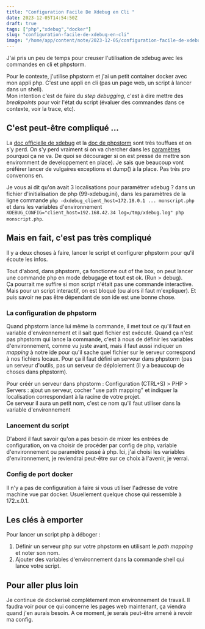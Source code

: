 ```yaml
---
title: "Configuration Facile De Xdebug en Cli "
date: 2023-12-05T14:54:50Z
draft: true
tags: ["php","xdebug","docker"]
slug: "configuration-facile-de-xdebug-en-cli"
image: "/home/app/content/note/2023-12-05/configuration-facile-de-xdebug-en-cli.md/ogimage.png"
---
```


J'ai pris un peu de temps pour creuser l'utilisation de xdebug avec les commandes en cli et phpstorm.

<!--more-->

Pour le contexte, j'utilise phpstorm et j'ai un petit container docker avec mon appli php. C'est une appli en cli (pas un page web, un script à lancer dans un shell).  
Mon intention c'est de faire du _step debugging_, c'est à dire mettre des _breakpoints_ pour voir l'état du script (évaluer des commandes dans ce contexte, voir la trace, etc).

## C'est peut-être compliqué ...

La [doc officielle de xdebug](https://xdebug.org/docs/step_debug) et la [doc de phpstorm](https://www.jetbrains.com/help/phpstorm/configuring-xdebug.html) sont très touffues et on s'y perd. On s'y perd vraiment si on va chercher dans les [paramètres](https://xdebug.org/docs/all_settings) pourquoi ça ne va. De quoi se décourager si on est pressé de mettre son enviromment de developpement en place). Je sais que beaucoup vont préférer lancer de vulgaires exceptions et dump() à la place. Pas très pro convenons en.

Je vous ai dit qu'on avait 3 localisations pour paramétrer xdebug ? dans un fichier d'initialisation de php (99-xdebug.ini), dans les paramètres de la ligne commande `php -dxdebug_client_host=172.18.0.1 ... monscript.php` et dans les variables d'environnement `XDEBUG_CONFIG="client_host=192.168.42.34 log=/tmp/xdebug.log" php monscript.php`.


## Mais en fait, c'est pas très compliqué

Il y a deux choses à faire, lancer le script et configurer phpstorm pour qu'il écoute les infos.

Tout d'abord, dans phpstorm, ça fonctionne out of the box, on peut lancer une commande php en mode debugage et tout est ok. (Run > debug).  
Ça pourrait me suffire si mon script n'était pas une commande interactive. Mais pour un script interactif, on est bloqué (ou alors il faut m'expliquer). Et puis savoir ne pas être dépendant de son ide est une bonne chose.

### La configuration de phpstorm

Quand phpstorm lance lui même la commande, il met tout ce qu'il faut en variable d'environnement et il sait quel fichier est exécuté.  Quand ça n'est pas phpstorm qui lance la commande, c'est à nous de définir les variables d'environnement, comme vu juste avant, mais il faut aussi indiquer un _mapping_ à notre ide pour qu'il sache quel fichier sur le serveur correspond à nos fichiers locaux. Pour ça il faut défini un serveur dans phpstorm (pas un serveur d'outils, pas un serveur de déploiement (il y a beaucoup de choses dans phpstorm). 

Pour créér un serveur dans phpstorm : Configuration (CTRL+S) > PHP > Servers : ajout un serveur, cocher "use path mapping" et indiquer la localisation correspondant à la racine de votre projet.  
Ce serveur il aura un petit nom, c'est ce nom qu'il faut utiliser dans la variable d'environnement <a verifier ide_config>


### Lancement du script

D'abord il faut savoir qu'on a pas besoin de mixer les entrées de configuration, on va choisir de procéder par config de php, variable d'environnement ou paramètre passé à php. Ici, j'ai choisi les variables d'environnement, je reviendrai peut-être sur ce choix à l'avenir, je verrai.

<la ligne de commande>

### Config de port docker

Il n'y a pas de configuration à faire si vous utiliser l'adresse de votre machine vue par docker. Usuellement quelque chose qui ressemble à 172.x.0.1.

## Les clés à emporter

Pour lancer un script php à déboger <completer>:

1. Définir un serveur php sur votre phpstorm en utilisant le _path mapping_ et noter son nom.
2. Ajouter des variables d'environnement dans la commande shell qui lance votre script.

## Pour aller plus loin

Je continue de dockerisé complètement mon environnement de travail. Il faudra voir pour ce qui concerne les pages web maintenant, ça viendra quand j'en aurais besoin. A ce moment, je serais peut-être amené à revoir ma config.



